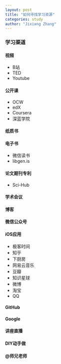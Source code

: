 ```yaml
---
layout: post
title: "如何寻找学习资源"
categories: study
author: "Jixiang Zhang"
---
```


### **学习渠道**


#### 视频

- B站
- TED
- Youtube

#### 公开课

- OCW
- edX
- Coursera
- 深蓝学院

#### 纸质书

#### 电子书

- 微信读书
- libgen.is

#### 论文期刊专利

- Sci-Hub

#### 学术会议

#### 博客

#### 微信公众号

#### iOS应用

- 极客时间
- 知乎
- 下厨房
- 网易云音乐
- 豆瓣
- 知识星球
- 微博
- 淘宝
- QQ

#### GitHub

#### Google

#### 讲座直播

#### DIY动手做

#### @师兄老师



